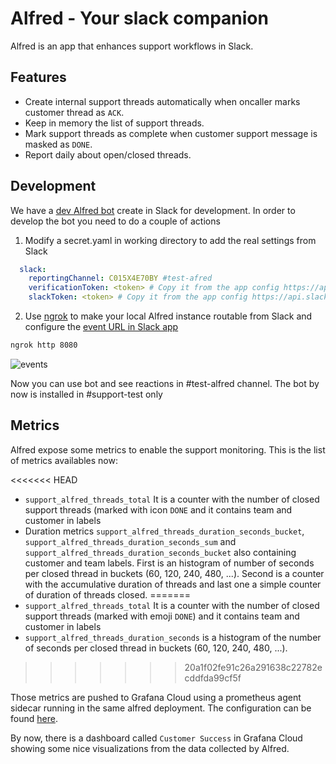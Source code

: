# Alfred - Your slack companion

Alfred is an app that enhances support workflows in Slack.

## Features

- Create internal support threads automatically when oncaller marks customer thread as `ACK`.
- Keep in memory the list of support threads.
- Mark support threads as complete when customer support message is masked as `DONE`.
- Report daily about open/closed threads.

## Development

We have a [dev Alfred bot](https://api.slack.com/apps/A03HSNFMLJD) create in Slack for development. In order to develop the bot you need to do a couple of actions

1) Modify a secret.yaml in working directory to add the real settings from Slack

```yaml
  slack:
    reportingChannel: C015X4E70BY #test-afred
    verificationToken: <token> # Copy it from the app config https://api.slack.com/apps/A03HSNFMLJD/general?
    slackToken: <token> # Copy it from the app config https://api.slack.com/apps/A03HSNFMLJD/install-on-team?
```

2) Use [ngrok](https://ngrok.com/download) to make your local Alfred instance routable from Slack and configure the [event URL in Slack app](https://api.slack.com/apps/A03HSNFMLJD/event-subscriptions?)

```bash
ngrok http 8080
```

![events](./docs/events.png)

Now you can use bot and see reactions in #test-alfred channel. The bot by now is installed in #support-test only

## Metrics

Alfred expose some metrics to enable the support monitoring. This is the list of metrics availables now:

<<<<<<< HEAD
- `support_alfred_threads_total` It is a counter with the number of closed support threads (marked with icon `DONE` and it contains team and customer in labels
- Duration metrics `support_alfred_threads_duration_seconds_bucket`, `support_alfred_threads_duration_seconds_sum` and `support_alfred_threads_duration_seconds_bucket` also containing customer and team labels. First is an histogram of number of seconds per closed thread in buckets (60, 120, 240, 480, ...). Second is a counter with the accumulative duration of threads and last one a simple counter of duration of threads closed.
=======
- `support_alfred_threads_total` It is a counter with the number of closed support threads (marked with emoji `DONE`) and it contains team and customer in labels
- `support_alfred_threads_duration_seconds` is a histogram of the number of seconds per closed thread in buckets (60, 120, 240, 480, ...). 
>>>>>>> 20a1f02fe91c26a291638c22782ecddfda99cf5f

Those metrics are pushed to Grafana Cloud using a prometheus agent sidecar running in the same alfred deployment. The configuration can be found [here](https://github.com/giantswarm/alfred-app/blob/main/helm/alfred-app/templates/configmap-agent.yaml).

By now, there is a dashboard called `Customer Success` in Grafana Cloud showing some nice visualizations from the data collected by Alfred.
